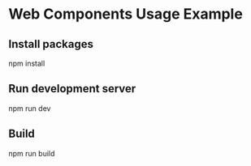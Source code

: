 # Web Components Usage Example
## Install packages 
  npm install
## Run development server
  npm run dev
## Build 
  npm run build
